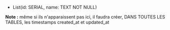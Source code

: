 - List(id: SERIAL, name: TEXT NOT NULL)

**Note :** même si ils n'apparaissent pas ici, il faudra créer, DANS TOUTES LES TABLES, les timestamps created_at et updated_at